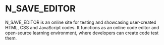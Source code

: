 # N_SAVE_EDITOR
N_SAVE_EDITOR is an online site for testing and showcasing user-created HTML, CSS and JavaScript codes. It functions as an online code editor and open-source learning environment, where developers can create code test them.
